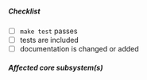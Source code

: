 <!--
Thank you for your pull request. Please provide a description above and review
the requirements below.

Bug fixes and new features should include tests.

Contributors guide: https://github.com/devsnek/zero/blob/master/CONTRIBUTING.md
-->

##### Checklist
<!-- Remove items that do not apply. For completed items, change [ ] to [x]. -->

- [ ] `make test` passes
- [ ] tests are included
- [ ] documentation is changed or added
 
##### Affected core subsystem(s)
<!-- Provide affected core subsystem(s) (file_system, ffi, whatwg/url, etc). -->
